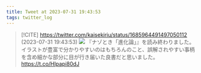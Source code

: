 ```yaml
---
title: Tweet at 2023-07-31 19:43:53
tags: twitter_log
---
```


> [!CITE] https://twitter.com/kaisekiriu/status/1685964491497050112 (2023-07-31 19:43:53)
> ![](https://twitter.com/kaisekiriu/status/1685964491497050112)
> 『ナゾとき「進化論」』を読み終わりました。イラストが豊富で分かりやすいのはもちろんのこと、誤解されやすい事柄を含め細かな部分に目が行き届いた良書だと思いました。
> https://t.co/HIpapi80dJ
